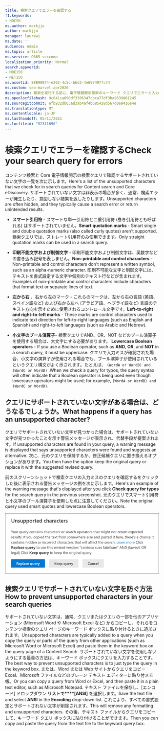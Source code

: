 ```yaml
---
title: 検索クエリでエラーを確認する
f1.keywords:
- NOCSH
ms.author: markjjo
author: markjjo
manager: laurawi
ms.date: ''
audience: Admin
ms.topic: article
ms.service: O365-seccomp
localization_priority: Normal
search.appverid:
- MOE150
- MET150
ms.assetid: 88898874-e262-4c5c-b6d2-4e697497fc74
ms.custom: seo-marvel-apr2020
description: 検索を実行する前に、電子情報開示検索のキーワード クエリでエラーと入力ミスを検出する方法について説明します。
ms.openlocfilehash: 9c041ca690df3306347cbca77df3ba9639801245
ms.sourcegitcommit: efb932db63ad3ab4af4b585428d567d069410e4e
ms.translationtype: MT
ms.contentlocale: ja-JP
ms.lasthandoff: 05/11/2021
ms.locfileid: "52311690"
---
```

# <a name="check-your-search-query-for-errors"></a><span data-ttu-id="ca705-103">検索クエリでエラーを確認する</span><span class="sxs-lookup"><span data-stu-id="ca705-103">Check your search query for errors</span></span>
  
<span data-ttu-id="ca705-104">コンテンツ検索と Core 電子情報開示の検索クエリで確認するサポートされていない文字の一覧を次に示します。</span><span class="sxs-lookup"><span data-stu-id="ca705-104">Here's a list of the unsupported characters that we check for in search queries for Content search and Core eDiscovery.</span></span> <span data-ttu-id="ca705-105">サポートされていない文字は非表示の場合が多く、通常、検索エラーが発生したり、意図しない結果を返したりします。</span><span class="sxs-lookup"><span data-stu-id="ca705-105">Unsupported characters are often hidden, and they typically cause a search error or return unintended results.</span></span>
  
- <span data-ttu-id="ca705-106">**スマート引用符** - スマートな単一引用符と二重引用符 (巻き引用符とも呼ばれる) はサポートされていません。</span><span class="sxs-lookup"><span data-stu-id="ca705-106">**Smart quotation marks** - Smart single and double quotation marks (also called curly quotes) aren't supported.</span></span> <span data-ttu-id="ca705-107">検索クエリでは、ストレート引用符のみ使用できます。</span><span class="sxs-lookup"><span data-stu-id="ca705-107">Only straight quotation marks can be used in a search query.</span></span> 

- <span data-ttu-id="ca705-108">**印刷不能文字および制御文字** - 印刷不能文字および制御文字は、英数字などの書き込み記号を表しません。</span><span class="sxs-lookup"><span data-stu-id="ca705-108">**Non-printable and control characters** - Non-printable and control characters don't represent a written symbol, such as an alpha-numeric character.</span></span> <span data-ttu-id="ca705-109">印刷不可能な文字と制御文字には、テキストを書式設定する文字や個別のテキスト行などが含まれます。</span><span class="sxs-lookup"><span data-stu-id="ca705-109">Examples of non-printable and control characters include characters that format text or separate lines of text.</span></span> 

- <span data-ttu-id="ca705-110">**左から右** 、右から左のマーク - これらのマークは、左から右の言語 (英語、スペイン語など) および右から左へ (アラビア語、ヘブライ語など) 言語のテキスト方向を示すために使用されるコントロール文字です。</span><span class="sxs-lookup"><span data-stu-id="ca705-110">**Left-to-right and right-to-left marks** - These marks are control characters used to indicate text direction for left-to-right languages (such as English and Spanish) and right-to-left languages (such as Arabic and Hebrew).</span></span>

- <span data-ttu-id="ca705-111">**小文字のブール演算子**- 検索クエリでAND、OR、NOT などのブール演算子を使用する場合は、大文字にする必要があります。 </span><span class="sxs-lookup"><span data-stu-id="ca705-111">**Lowercase Boolean operators** - If you use a Boolean operator, such as **AND**, **OR**, and **NOT** in a search query, it must be uppercase.</span></span> <span data-ttu-id="ca705-112">クエリで入力ミスが確認された場合、小文字の演算子が使用される場合でも、ブール演算子が使用されているというクエリ構文がよく示されます。たとえば、  `(WordA or WordB) and (WordC or WordD)` .</span><span class="sxs-lookup"><span data-stu-id="ca705-112">When we check a query for typos, the query syntax will often indicate that a Boolean operator is being used even though lowercase operators might be used; for example,  `(WordA or WordB) and (WordC or WordD)`.</span></span>

## <a name="what-happens-if-a-query-has-an-unsupported-character"></a><span data-ttu-id="ca705-113">クエリにサポートされていない文字がある場合は、どうなるでしょうか。</span><span class="sxs-lookup"><span data-stu-id="ca705-113">What happens if a query has an unsupported character?</span></span>

<span data-ttu-id="ca705-114">クエリでサポートされていない文字が見つかった場合は、サポートされていない文字が見つかったことを示す警告メッセージが表示され、代替手段が提案されます。</span><span class="sxs-lookup"><span data-stu-id="ca705-114">If unsupported characters are found in your query, a warning message is displayed that says unsupported characters were found and suggests an alternative.</span></span> <span data-ttu-id="ca705-115">次に、元のクエリを保持するか、修正候補クエリに置き換えるオプションがあります。</span><span class="sxs-lookup"><span data-stu-id="ca705-115">You then have the option keep the original query or replace it with the suggested revised query.</span></span>

<span data-ttu-id="ca705-116">前のスクリーンショットで検索クエリの入力ミスのクエリを確認するをクリックした後に表示される警告メッセージの例を次に示します。</span><span class="sxs-lookup"><span data-stu-id="ca705-116">Here's an example of the warning message that's displayed after you click **Check query for typos** for the search query in the previous screenshot.</span></span> <span data-ttu-id="ca705-117">元のクエリでスマート引用符と小文字のブール演算子を使用した点に注意してください。</span><span class="sxs-lookup"><span data-stu-id="ca705-117">Note the original query used smart quotes and lowercase Boolean operators.</span></span>
  
![クエリの修正候補と一緒に警告メッセージが表示される](../media/23214b30-8e52-412c-bd80-63fb1b3ed52d.png)
  
## <a name="how-to-prevent-unsupported-characters-in-your-search-queries"></a><span data-ttu-id="ca705-119">検索クエリでサポートされていない文字を防ぐ方法</span><span class="sxs-lookup"><span data-stu-id="ca705-119">How to prevent unsupported characters in your search queries</span></span>

<span data-ttu-id="ca705-120">サポートされていない文字は、通常、クエリまたはクエリの一部を他のアプリケーション (Microsoft Word や Microsoft Excel など) からコピーし、それらをコンテンツ検索のクエリ ページのキーワード ボックスに貼り付けるときに追加されます。</span><span class="sxs-lookup"><span data-stu-id="ca705-120">Unsupported characters are typically added to a query when you copy the query or parts of the query from other applications (such as Microsoft Word or Microsoft Excel) and paste them in the keyword box on the query page of a Content Search.</span></span> <span data-ttu-id="ca705-121">サポートされていない文字を使用しないようにする最善の方法は、キーワード ボックスにクエリを入力することです。</span><span class="sxs-lookup"><span data-stu-id="ca705-121">The best way to prevent unsupported characters is to just type the query in the keyword box.</span></span> <span data-ttu-id="ca705-122">または、Word または Web サイトからクエリをコピー Excel、Microsoft ファイルなどのプレーン テキスト エディターに貼り付メモ帳。</span><span class="sxs-lookup"><span data-stu-id="ca705-122">Or you can copy a query from Word or Excel, and then paste it in a plain text editor, such as Microsoft Notepad.</span></span> <span data-ttu-id="ca705-123">テキスト ファイルを保存し、[エンコード] ドロップダウン **リストで\*\*\*\*[ANSI]** を選択します。</span><span class="sxs-lookup"><span data-stu-id="ca705-123">Save the text file and select **ANSI** in the **Encoding** drop-down list.</span></span> <span data-ttu-id="ca705-124">これにより、すべての書式設定とサポートされない文字が削除されます。</span><span class="sxs-lookup"><span data-stu-id="ca705-124">This will remove any formatting and unsupported characters.</span></span> <span data-ttu-id="ca705-125">その後、テキスト ファイルからクエリをコピーして、キーワード クエリ ボックスに貼り付けることができます。</span><span class="sxs-lookup"><span data-stu-id="ca705-125">Then you can copy and paste the query from the text file to the keyword query box.</span></span>
